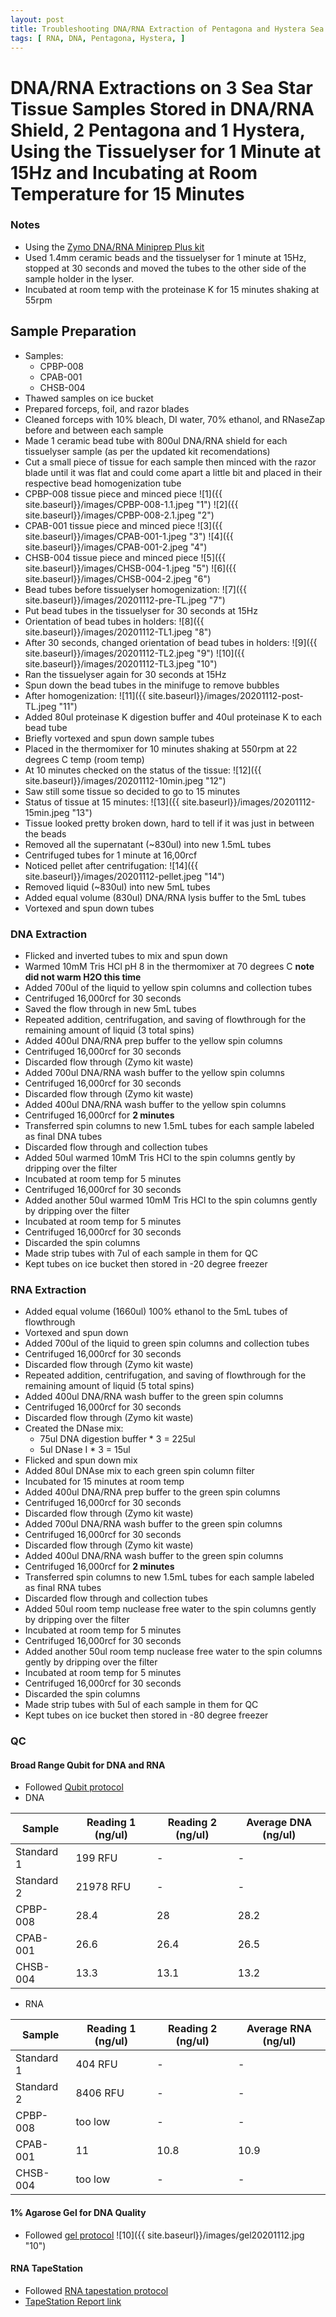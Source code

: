 ```yaml
---
layout: post
title: Troubleshooting DNA/RNA Extraction of Pentagona and Hystera Sea Stars 6
tags: [ RNA, DNA, Pentagona, Hystera, ]
---
```


# DNA/RNA Extractions on 3 Sea Star Tissue Samples Stored in DNA/RNA Shield, 2 Pentagona and 1 Hystera, Using the Tissuelyser for 1 Minute at 15Hz and Incubating at Room Temperature for 15 Minutes


### Notes

- Using the [Zymo DNA/RNA Miniprep Plus kit](https://www.zymoresearch.com/collections/quick-dna-rna-kits/products/quick-dna-rna-miniprep-plus-kit)
- Used 1.4mm ceramic beads and the tissuelyser for 1 minute at 15Hz, stopped at 30 seconds and moved the tubes to the other side of the sample holder in the lyser.
- Incubated at room temp with the proteinase K for 15 minutes shaking at 55rpm

## Sample Preparation

- Samples:
  - CPBP-008
  - CPAB-001
  - CHSB-004
- Thawed samples on ice bucket
- Prepared forceps, foil, and razor blades
- Cleaned forceps with 10% bleach, DI water, 70% ethanol, and RNaseZap before and between each sample
- Made 1 ceramic bead tube with 800ul DNA/RNA shield for each tissuelyser sample (as per the updated kit recomendations)
- Cut a small piece of tissue for each sample then minced with the razor blade until it was flat and could come apart a little bit and placed in their respective bead homogenization tube
- CPBP-008 tissue piece and minced piece
![1]({{ site.baseurl}}/images/CPBP-008-1.1.jpeg "1")
![2]({{ site.baseurl}}/images/CPBP-008-2.1.jpeg "2")
- CPAB-001 tissue piece and minced piece
![3]({{ site.baseurl}}/images/CPAB-001-1.jpeg "3")
![4]({{ site.baseurl}}/images/CPAB-001-2.jpeg "4")
- CHSB-004 tissue piece and minced piece
![5]({{ site.baseurl}}/images/CHSB-004-1.jpeg "5")
![6]({{ site.baseurl}}/images/CHSB-004-2.jpeg "6")
- Bead tubes before tissuelyser homogenization:
![7]({{ site.baseurl}}/images/20201112-pre-TL.jpeg "7")
- Put bead tubes in the tissuelyser for 30 seconds at 15Hz
- Orientation of bead tubes in holders:
![8]({{ site.baseurl}}/images/20201112-TL1.jpeg "8")
- After 30 seconds, changed orientation of bead tubes in holders:
![9]({{ site.baseurl}}/images/20201112-TL2.jpeg "9")
![10]({{ site.baseurl}}/images/20201112-TL3.jpeg "10")
- Ran the tissuelyser again for 30 seconds at 15Hz
- Spun down the bead tubes in the minifuge to remove bubbles
- After homogenization:
![11]({{ site.baseurl}}/images/20201112-post-TL.jpeg "11")
- Added 80ul proteinase K digestion buffer and 40ul proteinase K to each bead tube
- Briefly vortexed and spun down sample tubes
- Placed in the thermomixer for 10 minutes shaking at 550rpm at 22 degrees C temp (room temp)
- At 10 minutes checked on the status of the tissue:
![12]({{ site.baseurl}}/images/20201112-10min.jpeg "12")
- Saw still some tissue so decided to go to 15 minutes
- Status of tissue at 15 minutes:
![13]({{ site.baseurl}}/images/20201112-15min.jpeg "13")
- Tissue looked pretty broken down, hard to tell if it was just in between the beads
- Removed all the supernatant (~830ul) into new 1.5mL tubes
- Centrifuged tubes for 1 minute at 16,00rcf
- Noticed pellet after centrifugation:
![14]({{ site.baseurl}}/images/20201112-pellet.jpeg "14")
- Removed liquid (~830ul) into new 5mL tubes
- Added equal volume (830ul) DNA/RNA lysis buffer to the 5mL tubes
- Vortexed and spun down tubes

### DNA Extraction

- Flicked and inverted tubes to mix and spun down
- Warmed 10mM Tris HCl pH 8 in the thermomixer at 70 degrees C **note did not warm H2O this time**
- Added 700ul of the liquid to yellow spin columns and collection tubes
- Centrifuged 16,000rcf for 30 seconds
- Saved the flow through in new 5mL tubes
- Repeated addition, centrifugation, and saving of flowthrough for the remaining amount of liquid (3 total spins)
- Added 400ul DNA/RNA prep buffer to the yellow spin columns
- Centrifuged 16,000rcf for 30 seconds
- Discarded flow through (Zymo kit waste)
- Added 700ul DNA/RNA wash buffer to the yellow spin columns
- Centrifuged 16,000rcf for 30 seconds
- Discarded flow through (Zymo kit waste)
- Added 400ul DNA/RNA wash buffer to the yellow spin columns
- Centrifuged 16,000rcf for **2 minutes**
- Transferred spin columns to new 1.5mL tubes for each sample labeled as final DNA tubes
- Discarded flow through and collection tubes
- Added 50ul warmed 10mM Tris HCl to the spin columns gently by dripping over the filter
- Incubated at room temp for 5 minutes
- Centrifuged 16,000rcf for 30 seconds
- Added another 50ul warmed 10mM Tris HCl to the spin columns gently by dripping over the filter
- Incubated at room temp for 5 minutes
- Centrifuged 16,000rcf for 30 seconds
- Discarded the spin columns
- Made strip tubes with 7ul of each sample in them for QC
- Kept tubes on ice bucket then stored in -20 degree freezer

### RNA Extraction

- Added equal volume (1660ul) 100% ethanol to the 5mL tubes of flowthrough
- Vortexed and spun down
- Added 700ul of the liquid to green spin columns and collection tubes
- Centrifuged 16,000rcf for 30 seconds
- Discarded flow through (Zymo kit waste)
- Repeated addition, centrifugation, and saving of flowthrough for the remaining amount of liquid (5 total spins)
-  Added 400ul DNA/RNA wash buffer to the green spin columns
- Centrifuged 16,000rcf for 30 seconds
- Discarded flow through (Zymo kit waste)
- Created the DNase mix:
  - 75ul DNA digestion buffer * 3 = 225ul
  - 5ul DNase I * 3 = 15ul
- Flicked and spun down mix
- Added 80ul DNAse mix to each green spin column filter
- Incubated for 15 minutes at room temp
- Added 400ul DNA/RNA prep buffer to the green spin columns
- Centrifuged 16,000rcf for 30 seconds
- Discarded flow through (Zymo kit waste)
- Added 700ul DNA/RNA wash buffer to the green spin columns
- Centrifuged 16,000rcf for 30 seconds
- Discarded flow through (Zymo kit waste)
- Added 400ul DNA/RNA wash buffer to the green spin columns
- Centrifuged 16,000rcf for **2 minutes**
- Transferred spin columns to new 1.5mL tubes for each sample labeled as final RNA tubes
- Discarded flow through and collection tubes
- Added 50ul room temp nuclease free water to the spin columns gently by dripping over the filter
- Incubated at room temp for 5 minutes
- Centrifuged 16,000rcf for 30 seconds
- Added another 50ul room temp nuclease free water to the spin columns gently by dripping over the filter
- Incubated at room temp for 5 minutes
- Centrifuged 16,000rcf for 30 seconds
- Discarded the spin columns
- Made strip tubes with 5ul of each sample in them for QC
- Kept tubes on ice bucket then stored in -80 degree freezer

### QC

#### Broad Range Qubit for DNA and RNA

- Followed [Qubit protocol](https://github.com/meschedl/PPP-Lab-Resources/blob/master/Protocols/Qubit-Assay-Protocol.md)
- DNA

|Sample|Reading 1 (ng/ul)|Reading 2 (ng/ul)|Average DNA (ng/ul)|
|---|---|---|---|
|Standard 1|199 RFU|-|-|
|Standard 2|21978 RFU|-|-|
|CPBP-008|28.4|28|28.2|
|CPAB-001|26.6|26.4|26.5|
|CHSB-004|13.3|13.1|13.2|

- RNA

|Sample|Reading 1 (ng/ul)|Reading 2 (ng/ul)|Average RNA (ng/ul)|
|---|---|---|---|
|Standard 1|404 RFU|-|-|
|Standard 2|8406 RFU|-|-|
|CPBP-008|too low|-|-|
|CPAB-001|11|10.8|10.9|
|CHSB-004|too low|-|-|

#### 1% Agarose Gel for DNA Quality

- Followed [gel protocol](https://github.com/meschedl/PPP-Lab-Resources/blob/master/Protocols/Agrose-Gel-Protocol.md)
![10]({{ site.baseurl}}/images/gel20201112.jpg "10")

#### RNA TapeStation

- Followed [RNA tapestation protocol](https://meschedl.github.io/MESPutnam_Open_Lab_Notebook/RNA-TapeStation-Protocol/)
- [TapeStation Report link](https://github.com/meschedl/MES_Puritz_Lab_Notebook/blob/master/tapetstations/2020-11-12%20-%2011.35.22.pdf)
